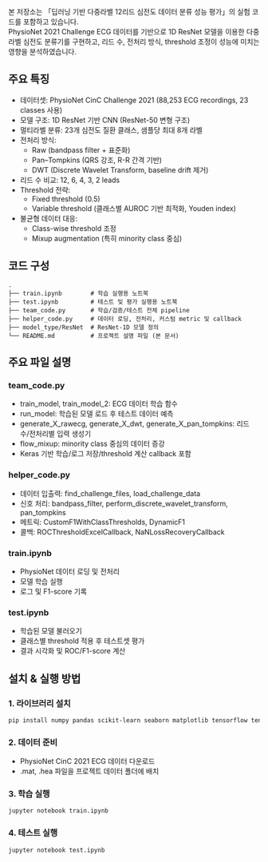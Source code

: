 
본 저장소는 「딥러닝 기반 다중라벨 12리드 심전도 데이터 분류 성능 평가」의 실험 코드를 포함하고 있습니다.  
PhysioNet 2021 Challenge ECG 데이터를 기반으로 1D ResNet 모델을 이용한 다중라벨 심전도 분류기를 구현하고, 리드 수, 전처리 방식, threshold 조정이 성능에 미치는 영향을 분석하였습니다.



## 주요 특징
- 데이터셋: PhysioNet CinC Challenge 2021 (88,253 ECG recordings, 23 classes 사용)  
- 모델 구조: 1D ResNet 기반 CNN (ResNet-50 변형 구조)  
- 멀티라벨 분류: 23개 심전도 질환 클래스, 샘플당 최대 8개 라벨  
- 전처리 방식:  
  - Raw (bandpass filter + 표준화)  
  - Pan–Tompkins (QRS 강조, R-R 간격 기반)  
  - DWT (Discrete Wavelet Transform, baseline drift 제거)  
- 리드 수 비교: 12, 6, 4, 3, 2 leads  
- Threshold 전략:  
  - Fixed threshold (0.5)  
  - Variable threshold (클래스별 AUROC 기반 최적화, Youden index)  
- 불균형 데이터 대응:  
  - Class-wise threshold 조정  
  - Mixup augmentation (특히 minority class 중심)  



## 코드 구성

```
.
├── train.ipynb        # 학습 실행용 노트북
├── test.ipynb         # 테스트 및 평가 실행용 노트북
├── team_code.py       # 학습/검증/테스트 전체 pipeline
├── helper_code.py     # 데이터 로딩, 전처리, 커스텀 metric 및 callback
├── model_type/ResNet  # ResNet-1D 모델 정의
└── README.md          # 프로젝트 설명 파일 (본 문서)
```



## 주요 파일 설명

### team_code.py
- train_model, train_model_2: ECG 데이터 학습 함수
- run_model: 학습된 모델 로드 후 테스트 데이터 예측
- generate_X_rawecg, generate_X_dwt, generate_X_pan_tompkins: 리드 수/전처리별 입력 생성기
- flow_mixup: minority class 중심의 데이터 증강
- Keras 기반 학습/로그 저장/threshold 계산 callback 포함

### helper_code.py
- 데이터 입출력: find_challenge_files, load_challenge_data
- 신호 처리: bandpass_filter, perform_discrete_wavelet_transform, pan_tompkins
- 메트릭: CustomF1WithClassThresholds, DynamicF1
- 콜백: ROCThresholdExcelCallback, NaNLossRecoveryCallback

### train.ipynb
- PhysioNet 데이터 로딩 및 전처리
- 모델 학습 실행
- 로그 및 F1-score 기록

### test.ipynb
- 학습된 모델 불러오기
- 클래스별 threshold 적용 후 테스트셋 평가
- 결과 시각화 및 ROC/F1-score 계산


## 설치 & 실행 방법

### 1. 라이브러리 설치
```bash
pip install numpy pandas scikit-learn seaborn matplotlib tensorflow tensorflow-addons scipy joblib tqdm pywt
```

### 2. 데이터 준비
- PhysioNet CinC 2021 ECG 데이터 다운로드  
- .mat, .hea 파일을 프로젝트 데이터 폴더에 배치

### 3. 학습 실행
```bash
jupyter notebook train.ipynb
```

### 4. 테스트 실행
```bash
jupyter notebook test.ipynb
```





